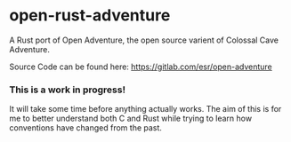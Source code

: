 # open-rust-adventure
A Rust port of Open Adventure, the open source varient of Colossal Cave Adventure.

Source Code can be found here: https://gitlab.com/esr/open-adventure

### This is a work in progress! 
It will take some time before anything actually works. The aim of this is for me to better understand both C and Rust while trying to learn how conventions have changed from the past.

